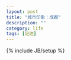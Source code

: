 ```yaml
---
layout: post
title: "城市印象：成都"
description: ""
category: life
tags: [足迹]
---
```

{% include JB/setup %}
